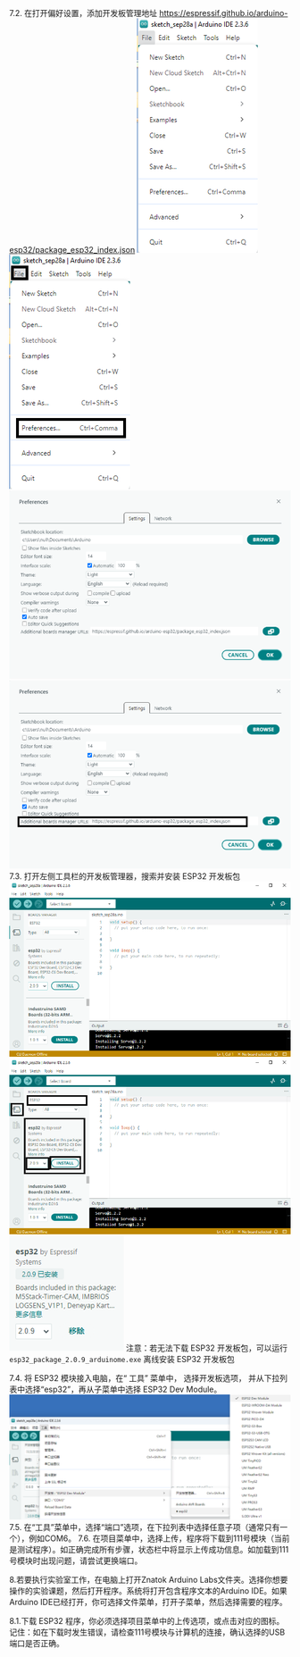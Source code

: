 7.2. 在打开偏好设置，添加开发板管理地址 https://espressif.github.io/arduino-esp32/package_esp32_index.json
![](032p2.png)
![](032p3.png)
![](032p4.png)
![](032p5.png)
7.3. 打开左侧工具栏的开发板管理器，搜索并安装 ESP32 开发板包
![](032p6.png)
![](032p7.png)
![](032p8.png)
注意：若无法下载 ESP32 开发板包，可以运行 `esp32_package_2.0.9_arduinome.exe` 离线安装 ESP32 开发板包

7.4. 将 ESP32 模块接入电脑，在“ 工具” 菜单中， 选择开发板选项， 并从下拉列表中选择“esp32”，再从子菜单中选择 ESP32 Dev Module。
![](032p1.png)
7.5. 在“工具”菜单中，选择“端口”选项，在下拉列表中选择任意子项（通常只有一个），例如COM6。
7.6. 在项目菜单中，选择上传，程序将下载到111号模块（当前是测试程序）。如正确完成所有步骤，状态栏中将显示上传成功信息。如加载到111号模块时出现问题，请尝试更换端口。

8.若要执行实验室工作，在电脑上打开Znatok Arduino Labs文件夹。选择你想要操作的实验课题，然后打开程序。系统将打开包含程序文本的Arduino IDE。如果Arduino IDE已经打开，你可选择文件菜单，打开子菜单，然后选择需要的程序。

8.1.下载 ESP32 程序，你必须选择项目菜单中的上传选项，或点击对应的图标。记住：如在下载时发生错误，请检查111号模块与计算机的连接，确认选择的USB端口是否正确。